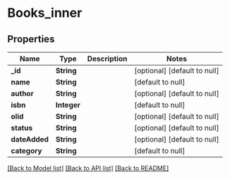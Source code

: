 # Books_inner
## Properties

| Name | Type | Description | Notes |
|------------ | ------------- | ------------- | -------------|
| **\_id** | **String** |  | [optional] [default to null] |
| **name** | **String** |  | [default to null] |
| **author** | **String** |  | [optional] [default to null] |
| **isbn** | **Integer** |  | [default to null] |
| **olid** | **String** |  | [optional] [default to null] |
| **status** | **String** |  | [optional] [default to null] |
| **dateAdded** | **String** |  | [optional] [default to null] |
| **category** | **String** |  | [default to null] |

[[Back to Model list]](../README.md#documentation-for-models) [[Back to API list]](../README.md#documentation-for-api-endpoints) [[Back to README]](../README.md)

